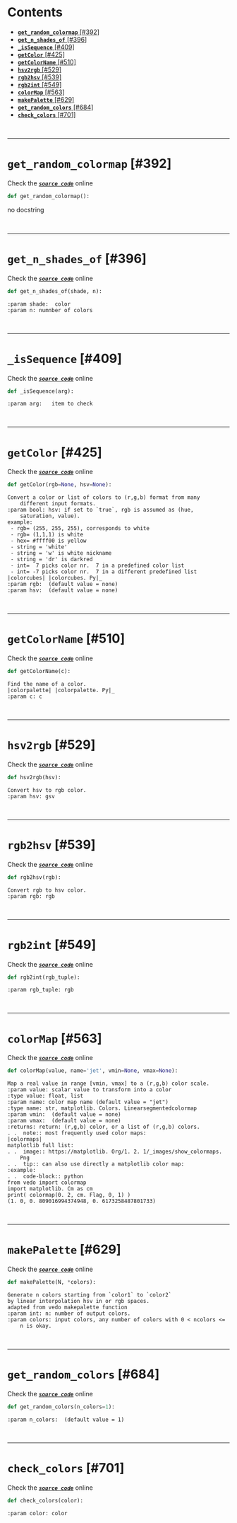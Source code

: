 



Contents
========

* [**`get_random_colormap`** [#392]](#get_random_colormap-392)
* [**`get_n_shades_of`** [#396]](#get_n_shades_of-396)
* [**`_isSequence`** [#409]](#_issequence-409)
* [**`getColor`** [#425]](#getcolor-425)
* [**`getColorName`** [#510]](#getcolorname-510)
* [**`hsv2rgb`** [#529]](#hsv2rgb-529)
* [**`rgb2hsv`** [#539]](#rgb2hsv-539)
* [**`rgb2int`** [#549]](#rgb2int-549)
* [**`colorMap`** [#563]](#colormap-563)
* [**`makePalette`** [#629]](#makepalette-629)
* [**`get_random_colors`** [#684]](#get_random_colors-684)
* [**`check_colors`** [#701]](#check_colors-701)


&nbsp;

--------
# **`get_random_colormap`** [#392]
  
Check the [***``source code``***](https://github.com/BrancoLab/BrainRender/tree/brainglobeintegration/blob/master/brainrender/colors.py#L392) online

```python
def get_random_colormap():
```  


no docstring

&nbsp;

--------
# **`get_n_shades_of`** [#396]
  
Check the [***``source code``***](https://github.com/BrancoLab/BrainRender/tree/brainglobeintegration/blob/master/brainrender/colors.py#L396) online

```python
def get_n_shades_of(shade, n):
```  


```text
:param shade:  color
:param n: numnber of colors
```

&nbsp;

--------
# **`_isSequence`** [#409]
  
Check the [***``source code``***](https://github.com/BrancoLab/BrainRender/tree/brainglobeintegration/blob/master/brainrender/colors.py#L409) online

```python
def _isSequence(arg):
```  


```text
:param arg:   item to check
```

&nbsp;

--------
# **`getColor`** [#425]
  
Check the [***``source code``***](https://github.com/BrancoLab/BrainRender/tree/brainglobeintegration/blob/master/brainrender/colors.py#L425) online

```python
def getColor(rgb=None, hsv=None):
```  


```text
Convert a color or list of colors to (r,g,b) format from many
    different input formats.
:param bool: hsv: if set to `true`, rgb is assumed as (hue,
    saturation, value).
example:
 - rgb= (255, 255, 255), corresponds to white
 - rgb= (1,1,1) is white
 - hex= #ffff00 is yellow
 - string = 'white'
 - string = 'w' is white nickname
 - string = 'dr' is darkred
 - int=  7 picks color nr.  7 in a predefined color list
 - int= -7 picks color nr.  7 in a different predefined list
|colorcubes| |colorcubes. Py|_
:param rgb:  (default value = none)
:param hsv:  (default value = none)
```

&nbsp;

--------
# **`getColorName`** [#510]
  
Check the [***``source code``***](https://github.com/BrancoLab/BrainRender/tree/brainglobeintegration/blob/master/brainrender/colors.py#L510) online

```python
def getColorName(c):
```  


```text
Find the name of a color.
|colorpalette| |colorpalette. Py|_
:param c: c
```

&nbsp;

--------
# **`hsv2rgb`** [#529]
  
Check the [***``source code``***](https://github.com/BrancoLab/BrainRender/tree/brainglobeintegration/blob/master/brainrender/colors.py#L529) online

```python
def hsv2rgb(hsv):
```  


```text
Convert hsv to rgb color.
:param hsv: gsv
```

&nbsp;

--------
# **`rgb2hsv`** [#539]
  
Check the [***``source code``***](https://github.com/BrancoLab/BrainRender/tree/brainglobeintegration/blob/master/brainrender/colors.py#L539) online

```python
def rgb2hsv(rgb):
```  


```text
Convert rgb to hsv color.
:param rgb: rgb
```

&nbsp;

--------
# **`rgb2int`** [#549]
  
Check the [***``source code``***](https://github.com/BrancoLab/BrainRender/tree/brainglobeintegration/blob/master/brainrender/colors.py#L549) online

```python
def rgb2int(rgb_tuple):
```  


```text
:param rgb_tuple: rgb
```

&nbsp;

--------
# **`colorMap`** [#563]
  
Check the [***``source code``***](https://github.com/BrancoLab/BrainRender/tree/brainglobeintegration/blob/master/brainrender/colors.py#L563) online

```python
def colorMap(value, name='jet', vmin=None, vmax=None):
```  


```text
Map a real value in range [vmin, vmax] to a (r,g,b) color scale.
:param value: scalar value to transform into a color
:type value: float, list
:param name: color map name (default value = "jet")
:type name: str, matplotlib. Colors. Linearsegmentedcolormap
:param vmin:  (default value = none)
:param vmax:  (default value = none)
:returns: return: (r,g,b) color, or a list of (r,g,b) colors.
. .  note:: most frequently used color maps:
|colormaps|
matplotlib full list:
. .  image:: https://matplotlib. Org/1. 2. 1/_images/show_colormaps.
    Png
. .  tip:: can also use directly a matplotlib color map:
:example:
. .  code-block:: python
from vedo import colormap
import matplotlib. Cm as cm
print( colormap(0. 2, cm. Flag, 0, 1) )
(1. 0, 0. 809016994374948, 0. 6173258487801733)
```

&nbsp;

--------
# **`makePalette`** [#629]
  
Check the [***``source code``***](https://github.com/BrancoLab/BrainRender/tree/brainglobeintegration/blob/master/brainrender/colors.py#L629) online

```python
def makePalette(N, *colors):
```  


```text
Generate n colors starting from `color1` to `color2`
by linear interpolation hsv in or rgb spaces.
adapted from vedo makepalette function
:param int: n: number of output colors.
:param colors: input colors, any number of colors with 0 < ncolors <=
    n is okay.
```

&nbsp;

--------
# **`get_random_colors`** [#684]
  
Check the [***``source code``***](https://github.com/BrancoLab/BrainRender/tree/brainglobeintegration/blob/master/brainrender/colors.py#L684) online

```python
def get_random_colors(n_colors=1):
```  


```text
:param n_colors:  (default value = 1)
```

&nbsp;

--------
# **`check_colors`** [#701]
  
Check the [***``source code``***](https://github.com/BrancoLab/BrainRender/tree/brainglobeintegration/blob/master/brainrender/colors.py#L701) online

```python
def check_colors(color):
```  


```text
:param color: color
```